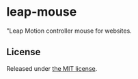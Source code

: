 # leap-mouse

"Leap Motion controller mouse for websites.


## License

Released under [the MIT license](LICENSE).
